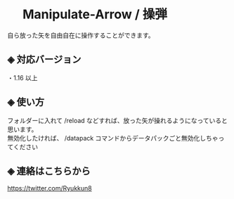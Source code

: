 # &nbsp;　Manipulate-Arrow / 操弾
自ら放った矢を自由自在に操作することができます。

## ◈ 対応バージョン
  ・1.16 以上
  
## ◈ 使い方
フォルダーに入れて /reload などすれば、放った矢が操れるようになっていると思います。  
無効化したければ、 /datapack コマンドからデータパックごと無効化しちゃってください
 
## ◈ 連絡はこちらから
https://twitter.com/Ryukkun8
